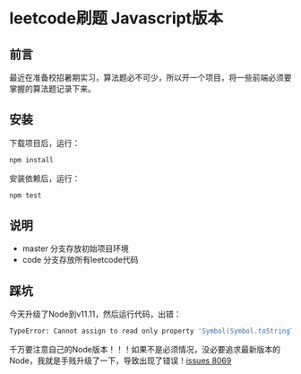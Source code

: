 # leetcode刷题 Javascript版本

## 前言

最近在准备校招暑期实习，算法题必不可少，所以开一个项目，将一些前端必须要掌握的算法题记录下来。

## 安装

下载项目后，运行：

```bash
npm install
```

安装依赖后，运行：

```bash
npm test
```

## 说明

- master 分支存放初始项目环境
- code 分支存放所有leetcode代码

## 踩坑

今天升级了Node到v11.11，然后运行代码，出错：

```bash
TypeError: Cannot assign to read only property 'Symbol(Symbol.toStringTag)' of object '#<process>'
```

千万要注意自己的Node版本！！！如果不是必须情况，没必要追求最新版本的Node，我就是手贱升级了一下，导致出现了错误！[issues 8069](https://github.com/facebook/jest/issues/8069)